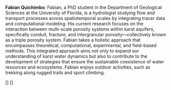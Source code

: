 <strong>Fabian Quichimbo</strong>:
Fabian, a PhD student in the Department of Geological Sciences at the University of Florida, is a hydrologist studying flow and transport processes across spatiotemporal scales by integrating tracer data and computational modeling. His current research focuses on the interaction between multi-scale porosity systems within karst aquifers, specifically conduit, fracture, and intergranular porosity—collectively known as a triple porosity system. Fabian takes a holistic approach that encompasses theoretical, computational, experimental, and field-based methods. This integrated approach aims not only to expand our understanding of karst water dynamics but also to contribute to the development of strategies that ensure the sustainable coexistence of water resources and ecosystems. Fabian enjoys outdoor activities, such as trekking along rugged trails and sport climbing.
<br>

[<a class="h5" href="https://scholar.google.com/citations?hl=es&user=rW6S-f8AAAAJ" target="_blank" title="Google Scholar"><i class="ai ai-google-scholar"></i></a>]
[<a class="h5" href="https://www.researchgate.net/profile/Fabian-Quichimbo" target="_blank" title="ResearchGate"><i class="ai ai-researchgate"></i></a>]

